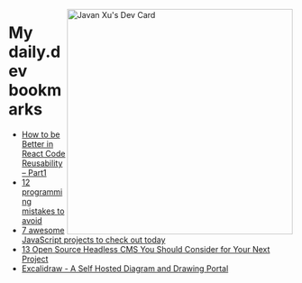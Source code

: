 
<a href="https://app.daily.dev/JavanXU"><img align="right" src="https://api.daily.dev/devcards/e45a150971844cd6959a94bb94e861ea.png?r=quw" width="400" alt="Javan Xu's Dev Card"/></a>

# My daily.dev bookmarks
<!-- daily.dev BOOKMARKS:START -->
- [How to be Better in React Code Reusability – Part1](https://app.daily.dev/posts/QfHOhUHf8?utm_source=rss&utm_medium=bookmarks&utm_campaign=6ueXw3FRNQzpNtewCDbI6)
- [12 programming mistakes to avoid](https://app.daily.dev/posts/FcSDD3l69?utm_source=rss&utm_medium=bookmarks&utm_campaign=6ueXw3FRNQzpNtewCDbI6)
- [7 awesome JavaScript projects to check out today](https://app.daily.dev/posts/huHe6oPvB?utm_source=rss&utm_medium=bookmarks&utm_campaign=6ueXw3FRNQzpNtewCDbI6)
- [13 Open Source Headless CMS You Should Consider for Your Next Project](https://app.daily.dev/posts/9uFc93ADd?utm_source=rss&utm_medium=bookmarks&utm_campaign=6ueXw3FRNQzpNtewCDbI6)
- [Excalidraw - A Self Hosted Diagram and Drawing Portal](https://app.daily.dev/posts/Zy9HFdkrp?utm_source=rss&utm_medium=bookmarks&utm_campaign=6ueXw3FRNQzpNtewCDbI6)
<!-- daily.dev BOOKMARKS:END -->
